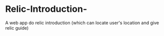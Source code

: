 # Relic-Introduction-
A web app do relic introduction (which can locate user's location and give relic guide)
